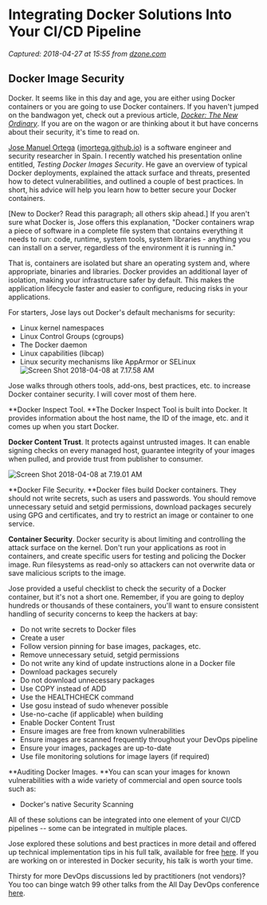 # Integrating Docker Solutions Into Your CI/CD Pipeline

_Captured: 2018-04-27 at 15:55 from [dzone.com](https://dzone.com/articles/integrating-docker-solutions-into-your-cicd-pipeli?edition=376213&utm_source=Zone%20Newsletter&utm_medium=email&utm_campaign=devops%202018-04-27)_

## **Docker Image Security**

Docker. It seems like in this day and age, you are either using Docker containers or you are going to use Docker containers. If you haven't jumped on the bandwagon yet, check out a previous article, _[Docker: The New Ordinary](https://blog.sonatype.com/docker-devops-new-ordinary)_. If you are on the wagon or are thinking about it but have concerns about their security, it's time to read on.

[Jose Manuel Ortega](http://about.me/jmortegac) ([jmortega.github.io](https://github.com/jmortega)) is a software engineer and security researcher in Spain. I recently watched his presentation online entitled, _Testing Docker Images Security_. He gave an overview of typical Docker deployments, explained the attack surface and threats, presented how to detect vulnerabilities, and outlined a couple of best practices. In short, his advice will help you learn how to better secure your Docker containers.

[New to Docker? Read this paragraph; all others skip ahead.] If you aren't sure what Docker is, Jose offers this explanation, "Docker containers wrap a piece of software in a complete file system that contains everything it needs to run: code, runtime, system tools, system libraries - anything you can install on a server, regardless of the environment it is running in."

That is, containers are isolated but share an operating system and, where appropriate, binaries and libraries. Docker provides an additional layer of isolation, making your infrastructure safer by default. This makes the application lifecycle faster and easier to configure, reducing risks in your applications.

For starters, Jose lays out Docker's default mechanisms for security:

  * Linux kernel namespaces
  * Linux Control Groups (cgroups)
  * The Docker daemon
  * Linux capabilities (libcap)
  * Linux security mechanisms like AppArmor or SELinux
![Screen Shot 2018-04-08 at 7.17.58 AM](https://blog.sonatype.com/hs-fs/hubfs/Screen%20Shot%202018-04-08%20at%207.17.58%20AM.png?t=1524088760827&width=1059&height=1278&name=Screen%20Shot%202018-04-08%20at%207.17.58%20AM.png)

Jose walks through others tools, add-ons, best practices, etc. to increase Docker container security. I will cover most of them here.

**Docker Inspect Tool. **The Docker Inspect Tool is built into Docker. It provides information about the host name, the ID of the image, etc. and it comes up when you start Docker.

**Docker Content Trust**. It protects against untrusted images. It can enable signing checks on every managed host, guarantee integrity of your images when pulled, and provide trust from publisher to consumer.

![Screen Shot 2018-04-08 at 7.19.01 AM](https://blog.sonatype.com/hs-fs/hubfs/Screen%20Shot%202018-04-08%20at%207.19.01%20AM.png?t=1524088760827&width=4800&height=2490&name=Screen%20Shot%202018-04-08%20at%207.19.01%20AM.png)

**Docker File Security. **Docker files build Docker containers. They should not write secrets, such as users and passwords. You should remove unnecessary setuid and setgid permissions, download packages securely using GPG and certificates, and try to restrict an image or container to one service.

**Container Security**. Docker security is about limiting and controlling the attack surface on the kernel. Don't run your applications as root in containers, and create specific users for testing and policing the Docker image. Run filesystems as read-only so attackers can not overwrite data or save malicious scripts to the image.

Jose provided a useful checklist to check the security of a Docker container, but it's not a short one. Remember, if you are going to deploy hundreds or thousands of these containers, you'll want to ensure consistent handling of security concerns to keep the hackers at bay:

  * Do not write secrets to Docker files
  * Create a user
  * Follow version pinning for base images, packages, etc.
  * Remove unnecessary setuid, setgid permissions
  * Do not write any kind of update instructions alone in a Docker file
  * Download packages securely
  * Do not download unnecessary packages
  * Use COPY instead of ADD
  * Use the HEALTHCHECK command
  * Use gosu instead of sudo whenever possible
  * Use-no-cache (if applicable) when building
  * Enable Docker Content Trust
  * Ensure images are free from known vulnerabilities
  * Ensure images are scanned frequently throughout your DevOps pipeline
  * Ensure your images, packages are up-to-date
  * Use file monitoring solutions for image layers (if required)

**Auditing Docker Images. **You can scan your images for known vulnerabilities with a wide variety of commercial and open source tools such as:

  * Docker's native Security Scanning

All of these solutions can be integrated into one element of your CI/CD pipelines -- some can be integrated in multiple places.

Jose explored these solutions and best practices in more detail and offered up technical implementation tips in his full talk, available for free [here](https://youtu.be/nluTVEjycF0). If you are working on or interested in Docker security, his talk is worth your time.

Thirsty for more DevOps discussions led by practitioners (not vendors)? You too can binge watch 99 other talks from the All Day DevOps conference [here](https://www.alldaydevops.com/all-day-devops-2017-recordings?__hstc=31049440.e9fd034d652f4ba995fdbbc43f7ead80.1490111084079.1522939419125.1524145960687.77&__hssc=31049440.1.1524145960687&__hsfp=908707084).
